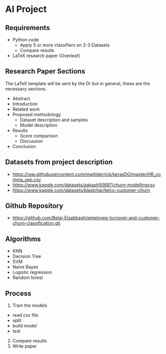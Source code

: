 # AI Project

## Requirements

- Python code
  - Apply 5 or more classifiers on 2-3 Datasets
  - Compare results
- LaTeX research paper (Overleaf)

## Research Paper Sections

The LaTeX template will be sent by the Dr but in general, these are the necessary sections.

- Abstract
- Introduction
- Related work
- Proposed methodology
  - Dataset description and samples
  - Model description
- Results
  - Score comparison
  - Discussion
- Conclusion

## Datasets from project description

- <https://raw.githubusercontent.com/mwitiderrick/kerasDO/master/HR_comma_sep.csv>
- <https://www.kaggle.com/datasets/aakash50897/churn-modellingcsv>
- <https://www.kaggle.com/datasets/blastchar/telco-customer-churn>

## Github Repository

- <https://github.com/Belal-Elsabbagh/employee-turnover-and-customer-churn-classification.git>


## Algorithms

- KNN
- Decision Tree
- SVM
- Naive Bayes
- Logistic regression
- Random forest

## Process

1. Train the models
  - read csv file.
  - split
  - build model
  - test
2. Compare results
3. Write paper